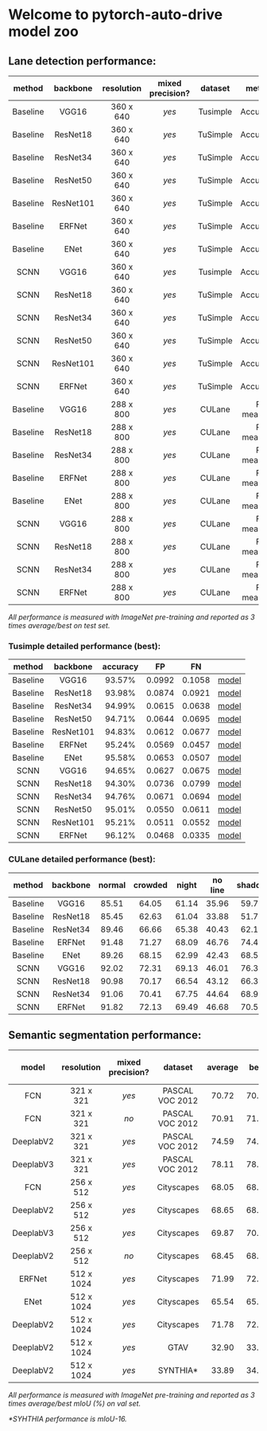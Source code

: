 # Welcome to pytorch-auto-drive model zoo

## Lane detection performance:

| method | backbone | resolution | mixed precision? | dataset | metric | average | best | training time |
| :---: | :---: | :---: | :---: | :---: | :---: | :---: | :---: | :---: |
| Baseline | VGG16 | 360 x 640 | *yes* | Tusimple | Accuracy | 93.39% | 93.57% | 1.5h |
| Baseline | ResNet18 | 360 x 640 | *yes* | TuSimple | Accuracy | 93.80% | 93.98% | 0.7h |
| Baseline | ResNet34 | 360 x 640 | *yes* | TuSimple | Accuracy | 94.94% | 94.99% | 1.1h |
| Baseline | ResNet50 | 360 x 640 | *yes* | TuSimple | Accuracy | 94.67% | 94.71% | 1.5h |
| Baseline | ResNet101 | 360 x 640 | *yes* | TuSimple | Accuracy | 94.77% | 94.83% | 2.6h |
| Baseline | ERFNet | 360 x 640 | *yes* | TuSimple | Accuracy | 95.15% | 95.24% | 0.8h |
| Baseline | ENet | 360 x 640 | *yes* | TuSimple | Accuracy | 95.38% | 95.58% | 1h |
| SCNN | VGG16 | 360 x 640 | *yes* | Tusimple | Accuracy | 94.46% | 94.65% | 2h |
| SCNN | ResNet18 | 360 x 640 | *yes* | TuSimple | Accuracy | 94.21% | 94.30% | 1.2h |
| SCNN | ResNet34 | 360 x 640 | *yes* | TuSimple | Accuracy | 94.66% | 94.76% | 1.6h |
| SCNN | ResNet50 | 360 x 640 | *yes* | TuSimple | Accuracy | 94.93% | 95.01% | 2.4h |
| SCNN | ResNet101 | 360 x 640 | *yes* | TuSimple | Accuracy | 95.09% | 95.21% | 3.5h |
| SCNN | ERFNet | 360 x 640 | *yes* | TuSimple | Accuracy | 96.00% | 96.12% | 1.6h |
| Baseline | VGG16 | 288 x 800 | *yes* | CULane | F measure | 65.93 | 66.09 | 9.3h |
| Baseline | ResNet18 | 288 x 800 | *yes* | CULane | F measure | 65.19 | 65.30 | 5.3h |
| Baseline | ResNet34 | 288 x 800 | *yes* | CULane | F measure | 69.82 | 69.92 | 7.3h |
| Baseline | ERFNet | 288 x 800 | *yes* | CULane | F measure | 73.40 | 73.49 | 6h |
| Baseline | ENet | 288 x 800 | *yes* | CULane | F measure | 69.39 | 69.90 | 6.4h |
| SCNN | VGG16 | 288 x 800 | *yes* | CULane | F measure | 74.02 | 74.29 | 12.8h |
| SCNN | ResNet18 | 288 x 800 | *yes* | CULane | F measure | 71.94 | 72.19 | 8.0h |
| SCNN | ResNet34 | 288 x 800 | *yes* | CULane | F measure | 72.44 | 72.70 | 10.7h |
| SCNN | ERFNet | 288 x 800 | *yes* | CULane | F measure | 73.85 | 74.03 | 11.3h |

*All performance is measured with ImageNet pre-training and reported as 3 times average/best on test set.*

### Tusimple detailed performance (best):

| method | backbone | accuracy | FP | FN | |
| :---: | :---: | :---: | :---: | :---: | :---: |
| Baseline | VGG16 | 93.57% | 0.0992 | 0.1058 | [model](https://drive.google.com/file/d/1ChK0hApqLU0xUiEm4Wul-gNYQDQka151/view?usp=sharing) |
| Baseline | ResNet18 | 93.98% | 0.0874 | 0.0921 | [model](https://drive.google.com/file/d/17VKnwsN4WMbpnD4DgaaerppjXybqn-LG/view?usp=sharing) |
| Baseline | ResNet34 | 94.99% | 0.0615 | 0.0638 | [model](https://drive.google.com/file/d/1ch5YCNAQPhkPR2PRBNn07kE_t8kicLpq/view?usp=sharing) |
| Baseline | ResNet50 | 94.71% | 0.0644 | 0.0695 | [model](https://drive.google.com/file/d/10KBMVGc63kPvqL_2deaLfTfC3fSAtnju/view?usp=sharing) |
| Baseline | ResNet101 | 94.83% | 0.0612 | 0.0677 | [model](https://drive.google.com/file/d/1sFJna_oJ6dfd9AMiAEbragpLSvpduGff/view?usp=sharing) |
| Baseline | ERFNet | 95.24% | 0.0569 | 0.0457 | [model](https://drive.google.com/file/d/12n_ck3Ir86j3VOhIn0hT96Ru4n8nhP5G/view?usp=sharing) |
| Baseline | ENet | 95.58% | 0.0653 | 0.0507 | [model](https://drive.google.com/file/d/1CNSox62ghs0ArDVJb9mTZ1NVvqSkUNYC/view?usp=sharing)|
| SCNN | VGG16 | 94.65% | 0.0627 | 0.0675 | [model](https://drive.google.com/file/d/1Fd46-f_8q-fGcJEI_PhPyh7aBY1uqbIw/view?usp=sharing) |
| SCNN | ResNet18 | 94.30% | 0.0736 | 0.0799 | [model](https://drive.google.com/file/d/1cmP73GKD_9R9ka0sJdY8V0z04bE5jkaZ/view?usp=sharing) |
| SCNN | ResNet34 | 94.76% | 0.0671 | 0.0694 | [model](https://drive.google.com/file/d/1LHlnPsIsr4RCJar4UKBVfikS41P9e3Em/view?usp=sharing) |
| SCNN | ResNet50 | 95.01% | 0.0550 | 0.0611 | [model](https://drive.google.com/file/d/1YK-PzdE9q8zn48isiBxwaZEdRsFw_oHe/view?usp=sharing) |
| SCNN | ResNet101 | 95.21% | 0.0511 | 0.0552 | [model](https://drive.google.com/file/d/13qk5rIHqhDlwylZP9S-8fN53DexPTBQy/view?usp=sharing) |
| SCNN | ERFNet | 96.12% | 0.0468 | 0.0335 | [model](https://drive.google.com/file/d/1rzE2fZ5mQswMIm6ICK1lWH-rsQyjRbxL/view?usp=sharing) |

### CULane detailed performance (best):

| method | backbone | normal | crowded | night | no line | shadow | arrow | dazzle<br>light | curve | crossroad | total | |
| :---: | :---: | :---: | :---: | :---: | :---: | :---: | :---: | :---: | :---: | :---: | :---: | :---: |
| Baseline | VGG16 | 85.51 | 64.05 | 61.14 | 35.96 | 59.76 | 78.43 | 53.25 | 62.16 | 2224 | 66.09 | [model](https://drive.google.com/file/d/1wVz1a7S1e5Dgy7ERk7E8dqQ8gyK-dWLG/view?usp=sharing)|
| Baseline | ResNet18 | 85.45 | 62.63 | 61.04 | 33.88 | 51.72 | 78.15 | 53.05 | 59.70 | 1915 | 65.30 | [model](https://drive.google.com/file/d/1wkaTp8v1ceXrd6AjRccqpNxxxkd_qg1U/view?usp=sharing) |
| Baseline | ResNet34 | 89.46 | 66.66 | 65.38 | 40.43 | 62.17 | 83.18 | 58.51 | 63.00 | 1713 | 69.92 | [model](https://drive.google.com/file/d/16VIJcd3wDOjFjg3UCVekUPcAb_F1K604/view?usp=sharing) |
| Baseline | ERFNet | 91.48 | 71.27 | 68.09 | 46.76 | 74.47 | 86.09 | 64.18 | 66.89 | 2102 | 73.49 | [model](https://drive.google.com/file/d/16-Q_jZYc9IIKUEHhClSTwZI4ClMeVvQS/view?usp=sharing) |
| Baseline | ENet | 89.26 | 68.15 | 62.99 | 42.43 | 68.59 | 83.10 | 58.49 | 63.23 | 2464 | 69.90 | [model](https://drive.google.com/file/d/1DNgOpAVq87GIPUeAdMP6fnS4LhUmqyRB/view?usp=sharing) |
| SCNN | VGG16 | 92.02 | 72.31 | 69.13 | 46.01 | 76.37 | 87.71 | 64.68 | 68.96 | 1924 | 74.29 | [model](https://drive.google.com/file/d/1vm8B1SSH0nlAIbz3aEGC1kqWP4YdFb3A/view?usp=sharing) |
| SCNN | ResNet18 | 90.98 | 70.17 | 66.54 | 43.12 | 66.31 | 85.62 | 62.20 | 65.58 | 1808 | 72.19 | [model](https://drive.google.com/file/d/1i08KOS3b0hOTuzn866j4oUWtw3TYcndn/view?usp=sharing) |
| SCNN | ResNet34 | 91.06 | 70.41 | 67.75 | 44.64 | 68.98 | 86.50 | 61.57 | 65.75 | 2017 | 72.70 | [model](https://drive.google.com/file/d/1JyPJQv8gpFZbr1sh7zRRiekUuDR4Aea8/view?usp=sharing) |
| SCNN | ERFNet | 91.82 | 72.13 | 69.49 | 46.68 | 70.59 | 87.40 | 64.18 | 68.30 | 2236 | 74.03 | [model](https://drive.google.com/file/d/1YOAuIJqh0M1RsPN5zISY7kTx9xt29IS3/view?usp=sharing) |

## Semantic segmentation performance:

| model | resolution | mixed precision? | dataset | average | best | training time | best model link |
| :---: | :---: | :---: | :---: | :---: | :---: | :---: | :---: |
| FCN | 321 x 321 | *yes* | PASCAL VOC 2012 | 70.72 | 70.83 | 3.3h | [model](https://drive.google.com/file/d/1SIIpApBdL0wXanlLeLWBSJJmX3AYLBnf/view?usp=sharing) |
| FCN | 321 x 321 | *no* | PASCAL VOC 2012 | 70.91 | 71.55 | 6.3h | [model](https://drive.google.com/file/d/1ZunsGFjXxSIwR8Blckyk-Ils6IdhSqV1/view?usp=sharing) |
| DeeplabV2 | 321 x 321 | *yes* | PASCAL VOC 2012 | 74.59 | 74.74 | 3.3h | [model](https://drive.google.com/file/d/1UGR4u1qvJcczLfcgmSHoVd0CGqHMfLoU/view?usp=sharing) |
| DeeplabV3 | 321 x 321 | *yes* | PASCAL VOC 2012 | 78.11 | 78.17 | 7h | [model](https://drive.google.com/file/d/1iYN73iqDD74HPZFGorARb6T2w7KkhbPM/view?usp=sharing) |
| FCN | 256 x 512 | *yes* | Cityscapes | 68.05 | 68.20 | 2.2h | [model](https://drive.google.com/file/d/1zT-lBElfkD1Sratu4WYiTCRU9PF16lLj/view?usp=sharing) |
| DeeplabV2 | 256 x 512 | *yes* | Cityscapes | 68.65 | 68.90 | 2.2h | [model](https://drive.google.com/file/d/16SR6EEdsuOtU6xyu7BsP-GQ16-y3OfGe/view?usp=sharing) |
| DeeplabV3 | 256 x 512 | *yes* | Cityscapes | 69.87 | 70.37 | 4.5h | [model](https://drive.google.com/file/d/1HUR09zcPpjD5Q3LAm4p5t7e9gl1ZkpqU/view?usp=sharing) |
| DeeplabV2 | 256 x 512 | *no* | Cityscapes | 68.45 | 68.89 | 4h | [model](https://drive.google.com/file/d/1fbxsPGu31plfgyQ0N0eiqk659F9osbRm/view?usp=sharing) |
| ERFNet | 512 x 1024 | *yes* | Cityscapes | 71.99 | 72.47 | 5h | [model](https://drive.google.com/file/d/1uzBSboKD-Xt0K6VHd2aF561Cy13q9xRe/view?usp=sharing) |
| ENet | 512 x 1024 | *yes* | Cityscapes | 65.54 | 65.74 | 10.6h | [model](https://drive.google.com/file/d/1oK2mKCetOtY8KFaKLjs7-jOMkxZjbIQD/view?usp=sharing) |
| DeeplabV2 | 512 x 1024 | *yes* | Cityscapes | 71.78 | 72.12 | 9h | [model](https://drive.google.com/file/d/1MUG3PMMlFOtiX7G-TYCZhG_8D9aLqTPE/view?usp=sharing) |
| DeeplabV2 | 512 x 1024 | *yes* | GTAV | 32.90 | 33.88 | 13.8h | [model](https://drive.google.com/file/d/1udHozZzwka9ktMxaV0tynL1HToy0H6sI/view?usp=sharing) |
| DeeplabV2 | 512 x 1024 | *yes* | SYNTHIA* | 33.89 | 34.86 | 10.4h | [model](https://drive.google.com/file/d/1M-CO46zjXbVo8pguISUEw3M6NoKHIN0l/view?usp=sharing) |

*All performance is measured with ImageNet pre-training and reported as 3 times average/best mIoU (%) on val set.*

*\*SYHTHIA performance is mIoU-16.*
